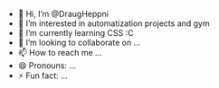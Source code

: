 - 👋 Hi, I’m @DraugHeppni 
- 👀 I’m interested in automatization projects and gym
- 🌱 I’m currently learning CSS :C
- 💞️ I’m looking to collaborate on ...
- 📫 How to reach me ...
- 😄 Pronouns: ...
- ⚡ Fun fact: ...

<!---
DraugHeppni/DraugHeppni is a ✨ special ✨ repository because its `README.md` (this file) appears on your GitHub profile.
You can click the Preview link to take a look at your changes.
--->
